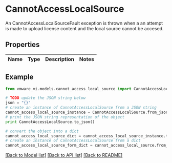 # CannotAccessLocalSource

An CannotAccessLocalSourceFault exception is thrown when a an attempt is made to upload license content and the local source cannot be accesed. 

## Properties
Name | Type | Description | Notes
------------ | ------------- | ------------- | -------------

## Example

```python
from vmware_vi.models.cannot_access_local_source import CannotAccessLocalSource

# TODO update the JSON string below
json = "{}"
# create an instance of CannotAccessLocalSource from a JSON string
cannot_access_local_source_instance = CannotAccessLocalSource.from_json(json)
# print the JSON string representation of the object
print CannotAccessLocalSource.to_json()

# convert the object into a dict
cannot_access_local_source_dict = cannot_access_local_source_instance.to_dict()
# create an instance of CannotAccessLocalSource from a dict
cannot_access_local_source_form_dict = cannot_access_local_source.from_dict(cannot_access_local_source_dict)
```
[[Back to Model list]](../README.md#documentation-for-models) [[Back to API list]](../README.md#documentation-for-api-endpoints) [[Back to README]](../README.md)


